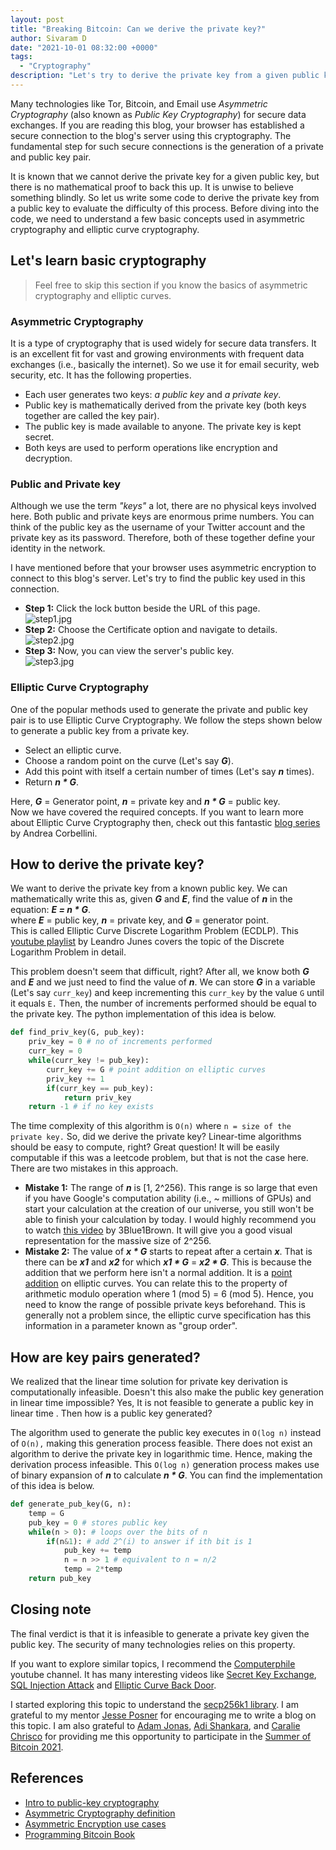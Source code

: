 ```yaml
---
layout: post
title: "Breaking Bitcoin: Can we derive the private key?"
author: Sivaram D
date: "2021-10-01 08:32:00 +0000"
tags:
  - "Cryptography"
description: "Let's try to derive the private key from a given public key!"
---
```


Many technologies like Tor, Bitcoin, and Email use *Asymmetric Cryptography* (also known as *Public Key Cryptography*) for secure data exchanges. If you are reading this blog, your browser has established a secure connection to the blog's server using this cryptography. The fundamental step for such secure connections is the generation of a private and public key pair.

It is known that we cannot derive the private key for a given public key, but there is no mathematical proof to back this up. It is unwise to believe something blindly. So let us write some code to derive the private key from a public key to evaluate the difficulty of this process. Before diving into the code, we need to understand a few basic concepts used in asymmetric cryptography and elliptic curve cryptography.

## Let's learn basic cryptography

> Feel free to skip this section if you know the basics of asymmetric cryptography and elliptic curves.

### Asymmetric Cryptography

It is a type of cryptography that is used widely for secure data transfers. It is an excellent fit for vast and growing environments with frequent data exchanges (i.e., basically the internet). So we use it for email security, web security, etc. It has the following properties.

* Each user generates two keys: *a public key* and *a private key*.
* Public key is mathematically derived from the private key (both keys together are called the key pair).
* The public key is made available to anyone. The private key is kept secret.
* Both keys are used to perform operations like encryption and decryption.

### Public and Private key

Although we use the term *"keys"* a lot, there are no physical keys involved here. Both public and private keys are enormous prime numbers. You can think of the public key as the username of your Twitter account and the private key as its password. Therefore, both of these together define your identity in the network.

I have mentioned before that your browser uses asymmetric encryption to connect to this blog's server. Let's try to find the public key used in this connection.

* **Step 1:** Click the lock button beside the URL of this page.  
  ![step1.jpg](https://cdn.hashnode.com/res/hashnode/image/upload/v1627988561252/zpFiHC6Va.jpeg)
* **Step 2:** Choose the Certificate option and navigate to details.  
  ![step2.jpg](https://cdn.hashnode.com/res/hashnode/image/upload/v1627988571348/6y5QkF0KJ.jpeg)
* **Step 3:** Now, you can view the server's public key.  
  ![step3.jpg](https://cdn.hashnode.com/res/hashnode/image/upload/v1627988577980/joJ0sxSIp.jpeg)

### Elliptic Curve Cryptography

One of the popular methods used to generate the private and public key pair is to use Elliptic Curve Cryptography. We follow the steps shown below to generate a public key from a private key.

* Select an elliptic curve.
* Choose a random point on the curve (Let's say ***G***).
* Add this point with itself a certain number of times (Let's say ***n*** times).
* Return ***n \* G***.

Here, ***G*** = Generator point, ***n*** = private key and ***n \* G*** = public key.  
Now we have covered the required concepts. If you want to learn more about Elliptic Curve Cryptography then, check out this fantastic [blog series](https://andrea.corbellini.name/2015/05/17/elliptic-curve-cryptography-a-gentle-introduction/?ref=blog.summerofbitcoin.org) by Andrea Corbellini.

## How to derive the private key?

We want to derive the private key from a known public key. We can mathematically write this as, given ***G*** and ***E***, find the value of ***n*** in the equation: ***E = n \* G***.  
where ***E*** = public key, ***n*** = private key, and ***G*** = generator point.  
This is called Elliptic Curve Discrete Logarithm Problem (ECDLP). This  [youtube playlist](https://www.youtube.com/watch?v=n41Z0c9Jm4Y&list=PL1xkDS1G9As7E_fPaLaFchq1a27I9a5tO&ref=blog.summerofbitcoin.org) by Leandro Junes covers the topic of the Discrete Logarithm Problem in detail.

This problem doesn't seem that difficult, right? After all, we know both ***G*** and ***E*** and we just need to find the value of ***n***. We can store ***G*** in a variable (Let's say `curr_key`) and keep incrementing this `curr_key` by the value `G` until it equals `E.` Then, the number of increments performed should be equal to the private key. The python implementation of this idea is below.

```python
def find_priv_key(G, pub_key):
    priv_key = 0 # no of increments performed
    curr_key = 0 
    while(curr_key != pub_key):
        curr_key += G # point addition on elliptic curves
        priv_key += 1
        if(curr_key == pub_key): 
            return priv_key
    return -1 # if no key exists

```

The time complexity of this algorithm is `O(n)` where `n = size of the private key.` So, did we derive the private key? Linear-time algorithms should be easy to compute, right? Great question! It will be easily computable if this was a leetcode problem, but that is not the case here. There are two mistakes in this approach.

* **Mistake 1:** The range of ***n*** is [1, 2^256). This range is so large that even if you have Google's computation ability (i.e., ~ millions of GPUs) and start your calculation at the creation of our universe, you still won't be able to finish your calculation by today. I would highly recommend you to watch [this video](https://www.youtube.com/watch?v=S9JGmA5_unY&t=3s&ref=blog.summerofbitcoin.org) by 3Blue1Brown. It will give you a good visual representation for the massive size of 2^256.
* **Mistake 2:** The value of ***x \* G*** starts to repeat after a certain ***x***. That is there can be ***x1*** and ***x2*** for which ***x1 \* G*** = ***x2 \* G***. This is because the addition that we perform here isn't a normal addition. It is a [point addition](https://andrea.corbellini.name/2015/05/17/elliptic-curve-cryptography-a-gentle-introduction/?ref=blog.summerofbitcoin.org#geometric-addition) on elliptic curves. You can relate this to the property of arithmetic modulo operation where 1 (mod 5) = 6 (mod 5). Hence, you need to know the range of possible private keys beforehand. This is generally not a problem since, the elliptic curve specification has this information in a parameter known as "group order".

## How are key pairs generated?

We realized that the linear time solution for private key derivation is computationally infeasible. Doesn't this also make the public key generation in linear time impossible? Yes, It is not feasible to generate a public key in linear time . Then how is a public key generated?

The algorithm used to generate the public key executes in `O(log n)` instead of `O(n),` making this generation process feasible. There does not exist an algorithm to derive the private key in logarithmic time. Hence, making the derivation process infeasible. This `O(log n)` generation process makes use of binary expansion of ***n*** to calculate ***n \* G***. You can find the implementation of this idea is below.

```python
def generate_pub_key(G, n):
    temp = G 
    pub_key = 0 # stores public key
	while(n > 0): # loops over the bits of n
        if(n&1): # add 2^(i) to answer if ith bit is 1
            pub_key += temp
			n = n >> 1 # equivalent to n = n/2
			temp = 2*temp
    return pub_key

```

## Closing note

The final verdict is that it is infeasible to generate a private key given the public key. The security of many technologies relies on this property.

If you want to explore similar topics, I recommend the [Computerphile](https://www.youtube.com/channel/UC9-y-6csu5WGm29I7JiwpnA?ref=blog.summerofbitcoin.org) youtube channel. It has many interesting videos like [Secret Key Exchange](https://www.youtube.com/watch?v=NmM9HA2MQGI&t=15s&pp=sAQA&ref=blog.summerofbitcoin.org), [SQL Injection Attack](https://www.youtube.com/watch?v=ciNHn38EyRc&t=48s&pp=sAQA&ref=blog.summerofbitcoin.org) and [Elliptic Curve Back Door](https://www.youtube.com/watch?v=nybVFJVXbww&t=380s&ref=blog.summerofbitcoin.org).

I started exploring this topic to understand the [secp256k1 library](https://github.com/bitcoin-core/secp256k1?ref=blog.summerofbitcoin.org). I am grateful to my mentor [Jesse Posner](https://twitter.com/jesseposner?ref=blog.summerofbitcoin.org) for encouraging me to write a blog on this topic. I am also grateful to [Adam Jonas](https://twitter.com/adamcjonas?ref=blog.summerofbitcoin.org), [Adi Shankara](https://twitter.com/adibitcoin?ref=blog.summerofbitcoin.org), and [Caralie Chrisco](https://twitter.com/Caralie_C?ref=blog.summerofbitcoin.org) for providing me this opportunity to participate in the [Summer of Bitcoin 2021](https://summerofbitcoin.org/?ref=blog.summerofbitcoin.org).

## References

* [Intro to public-key cryptography](https://www.youtube.com/watch?v=GSIDS_lvRv4&ref=blog.summerofbitcoin.org)
* [Asymmetric Cryptography definition](https://www.sciencedirect.com/topics/computer-science/asymmetric-cryptography?ref=blog.summerofbitcoin.org)
* [Asymmetric Encryption use cases](https://cheapsslsecurity.com/blog/what-is-asymmetric-encryption-understand-with-simple-examples/?ref=blog.summerofbitcoin.org)
* [Programming Bitcoin Book](https://github.com/jimmysong/programmingbitcoin?ref=blog.summerofbitcoin.org)

